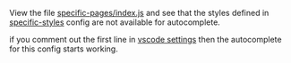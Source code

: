 View the file [specific-pages/index.js](./pages/specific-pages/index.js) and see that the styles defined in [specific-styles](./specific-styles.tailwind.config.js) config are not available for autocomplete.

if you comment out the first line in [vscode settings](.vscode/settings.json) then the autocomplete for this config starts working.